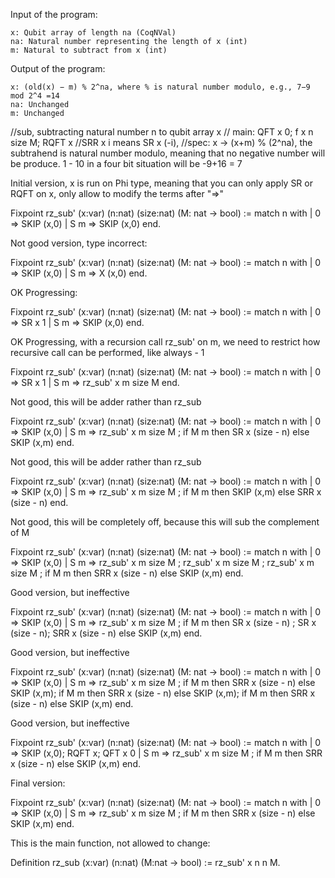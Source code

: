 Input of the program:

    x: Qubit array of length na (CoqNVal)
    na: Natural number representing the length of x (int)
    m: Natural to subtract from x (int)

Output of the program:

    x: (old(x) − m) % 2^na, where % is natural number modulo, e.g., 7−9 mod 2^4 =14 
    na: Unchanged
    m: Unchanged
    
//sub, subtracting natural number n to qubit array x
// main: QFT x 0; f x n size M; RQFT x
//SRR x i means SR x (-i), 
//spec: x -> (x+m) % (2^na),  the subtrahend is natural number modulo, meaning that no negative number will be produce. 1 - 10 in a four bit situation will be -9+16 = 7


Initial version, x is run on Phi type, meaning that you can only apply SR or RQFT on x, only allow to modify the terms after "=>"

Fixpoint rz_sub' (x:var) (n:nat) (size:nat) (M: nat -> bool) :=
  match n with 
  | 0 => SKIP (x,0)
  | S m => SKIP (x,0)
  end.
  
Not good version, type incorrect:

Fixpoint rz_sub' (x:var) (n:nat) (size:nat) (M: nat -> bool) :=
  match n with 
  | 0 => SKIP (x,0)
  | S m => X (x,0)
  end.
  

OK Progressing:

Fixpoint rz_sub' (x:var) (n:nat) (size:nat) (M: nat -> bool) :=
  match n with 
  | 0 => SR x 1
  | S m => SKIP (x,0)
  end.

OK Progressing, with a recursion call rz_sub' on m, we need to restrict how recursive call can be performed, like always - 1

Fixpoint rz_sub' (x:var) (n:nat) (size:nat) (M: nat -> bool) :=
  match n with 
  | 0 => SR x 1
  | S m => rz_sub' x m size M 
  end.


Not good, this will be adder rather than rz_sub

Fixpoint rz_sub' (x:var) (n:nat) (size:nat) (M: nat -> bool) :=
  match n with 
  | 0 => SKIP (x,0)
  | S m => rz_sub' x m size M ; if M m then SR x (size - n) else SKIP (x,m)
  end.

Not good, this will be adder rather than rz_sub

Fixpoint rz_sub' (x:var) (n:nat) (size:nat) (M: nat -> bool) :=
  match n with 
  | 0 => SKIP (x,0)
  | S m => rz_sub' x m size M ; if M m then SKIP (x,m) else SRR x (size - n)
  end.
  
Not good, this will be completely off, because this will sub the complement of M

Fixpoint rz_sub' (x:var) (n:nat) (size:nat) (M: nat -> bool) :=
  match n with 
  | 0 => SKIP (x,0)
  | S m => rz_sub' x m size M ; rz_sub' x m size M ; rz_sub' x m size M ; if M m then SRR x (size - n) else SKIP (x,m)
  end.

Good version, but ineffective

Fixpoint rz_sub' (x:var) (n:nat) (size:nat) (M: nat -> bool) :=
  match n with 
  | 0 => SKIP (x,0)
  | S m => rz_sub' x m size M ; if M m then SR x (size - n) ; SR x (size - n);  SRR x (size - n) else SKIP (x,m)
  end.

Good version, but ineffective

Fixpoint rz_sub' (x:var) (n:nat) (size:nat) (M: nat -> bool) :=
  match n with 
  | 0 => SKIP (x,0)
  | S m => rz_sub' x m size M ; if M m then SRR x (size - n) else SKIP (x,m); if M m then SRR x (size - n) else SKIP (x,m); if M m then SRR x (size - n) else SKIP (x,m)
  end.


Good version, but ineffective

Fixpoint rz_sub' (x:var) (n:nat) (size:nat) (M: nat -> bool) :=
  match n with 
  | 0 => SKIP (x,0); RQFT x;  QFT x 0
  | S m => rz_sub' x m size M ; if M m then SRR x (size - n) else SKIP (x,m)
  end.


Final version:

Fixpoint rz_sub' (x:var) (n:nat) (size:nat) (M: nat -> bool) :=
  match n with 
  | 0 => SKIP (x,0)
  | S m => rz_sub' x m size M ; if M m then SRR x (size - n) else SKIP (x,m)
  end.

This is the main function, not allowed to change:

Definition rz_sub (x:var) (n:nat) (M:nat -> bool) := rz_sub' x n n M.
